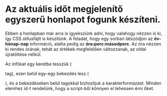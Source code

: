 # Az aktuális időt megjelenítő egyszerű honlapot fogunk készíteni.

Ebben a honlapban már arra is igyekszünk adni, hogy valahogy nézzen is ki, így CSS stílusfájlt is készítünk.
A feladat, hogy egy sorban látszódjon az **év-hónap-nap** információ, alatta pedig az **óra:perc:másodperc**. Az óra nézzen ki rendes órának, tehát az értékek megfelelően változzanak, az oldal újratöltése nélkül.

Az infókat egy keretbe tesszük (<DIV> tag), ezen belül egy-egy bekezdés lesz (<P>), és a bekezdéseken belül <SPAN> tagokkal biztosítjuk a karakterformázást. Minden elemhez id-t rendelünk, hogy a script-ből könnyen el lehessen érni őket.
  


